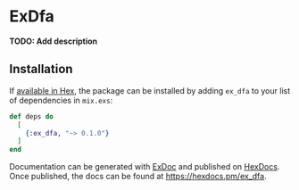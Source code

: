# ExDfa

**TODO: Add description**

## Installation

If [available in Hex](https://hex.pm/docs/publish), the package can be installed
by adding `ex_dfa` to your list of dependencies in `mix.exs`:

```elixir
def deps do
  [
    {:ex_dfa, "~> 0.1.0"}
  ]
end
```

Documentation can be generated with [ExDoc](https://github.com/elixir-lang/ex_doc)
and published on [HexDocs](https://hexdocs.pm). Once published, the docs can
be found at <https://hexdocs.pm/ex_dfa>.

